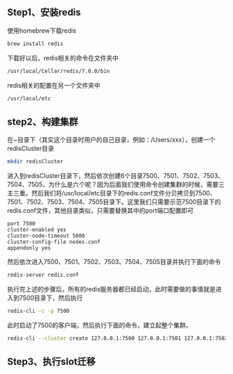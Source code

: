 
## Step1、安装redis
使用homebrew下载redis
```bash
brew install redis
```
下载好以后，redis相关的命令在文件夹中
```bash
/usr/local/Cellar/redis/7.0.0/bin
```
redis相关的配置在另一个文件夹中
```bash
/usr/local/etc
```

## step2、构建集群
在~目录下（其实这个目录时用户的自己目录，例如：/Users/xxx），创建一个redisCluster目录
```bash
mkdir redisCluster
```
进入到redisCluster目录下，然后依次创建6个目录7500、7501、7502、7503、7504、7505，为什么是六个呢？因为后面我们使用命令创建集群的时候，需要三主三重。然后我们将/usr/local/etc目录下的redis.conf文件分贝拷贝到7500、7501、7502、7503、7504、7505目录下。这里我们只需要示范7500目录下的redis.conf文件，其他目录类似，只需要替换其中的port端口配置即可
```
port 7500
cluster-enabled yes
cluster-node-timeout 5000
cluster-config-file nodes.conf
appendonly yes
```

然后依次进入7500、7501、7502、7503、7504、7505目录并执行下面的命令
```bash
redis-server redis.conf
```
执行完上述的步骤后，所有的redis服务器都已经启动，此时需要做的事情就是进入到7500目录下，然后执行
```bash
redis-cli -c -p 7500
```
此时启动了7500的客户端，然后执行下面的命令，建立起整个集群。
```bash
redis-cli --cluster create 127.0.0.1:7500 127.0.0.1:7501 127.0.0.1:7502 127.0.0.1:7503 127.0.0.1:7504 127.0.0.1:7505 --cluster-replicas 1
```

## Step3、执行slot迁移
